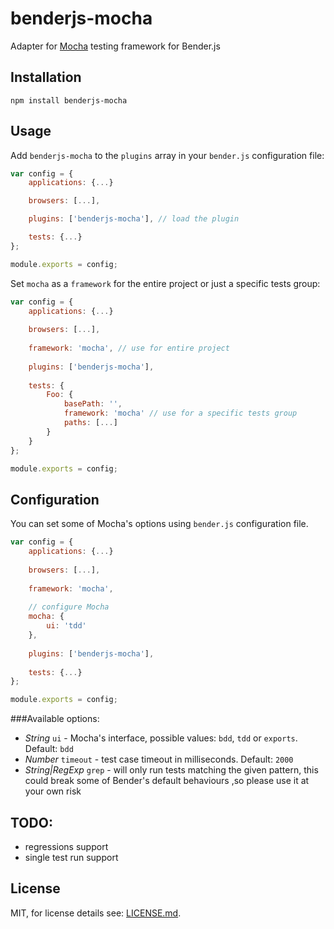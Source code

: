 # benderjs-mocha

Adapter for [Mocha]() testing framework for Bender.js

## Installation

```
npm install benderjs-mocha
```

## Usage

Add `benderjs-mocha` to the `plugins` array in your `bender.js` configuration file:

```javascript
var config = {
    applications: {...}

    browsers: [...],

    plugins: ['benderjs-mocha'], // load the plugin

    tests: {...}
};

module.exports = config;
```

Set `mocha` as a `framework` for the entire project or just a specific tests group:

```javascript
var config = {
    applications: {...}
        
    browsers: [...],
        
    framework: 'mocha', // use for entire project
    
    plugins: ['benderjs-mocha'],
        
    tests: {
        Foo: {
            basePath: '',
            framework: 'mocha' // use for a specific tests group
            paths: [...]
        }
    }
};

module.exports = config;
```

## Configuration

You can set some of Mocha's options using `bender.js` configuration file.

```javascript
var config = {
    applications: {...}
        
    browsers: [...],
        
    framework: 'mocha',
    
    // configure Mocha
    mocha: {
        ui: 'tdd'    
    },
    
    plugins: ['benderjs-mocha'],
        
    tests: {...}
};

module.exports = config;
```

###Available options:

- *String* `ui` - Mocha's interface, possible values: `bdd`, `tdd` or `exports`. Default: `bdd`
- *Number* `timeout` - test case timeout in milliseconds. Default: `2000`
- *String|RegExp* `grep` - will only run tests matching the given pattern, this could break some of Bender's default behaviours ,so please use it at your own risk

## TODO:
- regressions support
- single test run support

## License

MIT, for license details see: [LICENSE.md](https://github.com/benderjs/benderjs-chai/blob/master/LICENSE.md).
